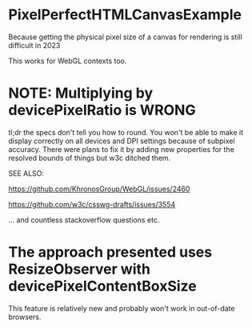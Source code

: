 # PixelPerfectHTMLCanvasExample
Because getting the physical pixel size of a canvas for rendering is still difficult in 2023

This works for WebGL contexts too.

# NOTE: Multiplying by devicePixelRatio is WRONG

tl;dr the specs don't tell you how to round. You won't be able to make it display correctly on all devices and DPI settings because of subpixel accuracy. There were plans to fix it by adding new properties for the resolved bounds of things but w3c ditched them.

SEE ALSO:

https://github.com/KhronosGroup/WebGL/issues/2460

https://github.com/w3c/csswg-drafts/issues/3554

... and countless stackoverflow questions etc.

# The approach presented uses ResizeObserver with devicePixelContentBoxSize

This feature is relatively new and probably won't work in out-of-date browsers.

